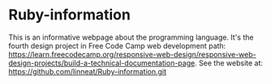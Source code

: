 # Ruby-information
This is an informative webpage about the programming language. It's the fourth design project in Free Code Camp web development path: https://learn.freecodecamp.org/responsive-web-design/responsive-web-design-projects/build-a-technical-documentation-page.
See the website at: https://github.com/linneat/Ruby-information.git
